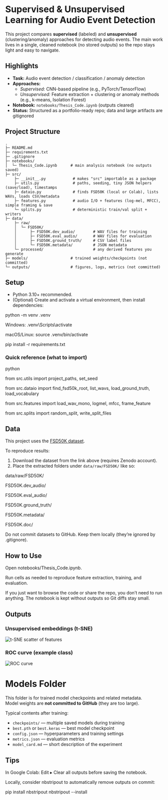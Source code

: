 # Supervised & Unsupervised Learning for Audio Event Detection

This project compares **supervised** (labeled) and **unsupervised** (clustering/anomaly) approaches for detecting audio events. The main work lives in a single, cleaned notebook (no stored outputs) so the repo stays light and easy to navigate.

## Highlights
- **Task:** Audio event detection / classification / anomaly detection  
- **Approaches:**  
  - *Supervised:* CNN-based pipeline (e.g., PyTorch/TensorFlow)  
  - *Unsupervised:* Feature extraction + clustering or anomaly methods (e.g., k-means, Isolation Forest)  
- **Notebook:** `notebooks/Thesis_Code.ipynb` (outputs cleared)  
- **Status:** Structured as a portfolio-ready repo; data and large artifacts are gitignored

## Project Structure
```text
.
├─ README.md
├─ requirements.txt
├─ .gitignore
├─ notebooks/
│  └─ Thesis_Code.ipynb      # main analysis notebook (no outputs saved)
├─ src/
    ├─ __init__.py            # makes "src" importable as a package
    ├─ utils.py               # paths, seeding, tiny JSON helpers (save/load), timestamps
    ├─ dataio.py              # finds FSD50K (local or Colab), lists WAVs, loads CSV/metadata
    ├─ features.py            # audio I/O + features (log-mel, MFCC), simple framing & save
    └─ splits.py              # deterministic train/val split + writers
├─ data/
    ├─ raw/
    │  └─ FSD50K/
    │      ├─ FSD50K.dev_audio/        # WAV files for training
    │      ├─ FSD50K.eval_audio/       # WAV files for evaluation
    │      ├─ FSD50K.ground_truth/     # CSV label files
    │      └─ FSD50K.metadata/         # JSON metadata    
    └─ processed/                      # any derived features you generate
├─ models/                   # trained weights/checkpoints (not committed)
└─ outputs/                  # figures, logs, metrics (not committed)

```

## Setup
- Python 3.10+ recommended.  
- (Optional) Create and activate a virtual environment, then install dependencies:

python -m venv .venv

Windows: .venv\Scripts\activate

macOS/Linux: source .venv/bin/activate

pip install -r requirements.txt

### Quick reference (what to import)

python

from src.utils import project_paths, set_seed

from src.dataio import find_fsd50k_root, list_wavs, load_ground_truth, load_vocabulary

from src.features import load_wav_mono, logmel, mfcc, frame_feature

from src.splits import random_split, write_split_files

## Data

This project uses the [FSD50K dataset](https://zenodo.org/record/4060432).  

To reproduce results:

1. Download the dataset from the link above (requires Zenodo account).
2. Place the extracted folders under `data/raw/FSD50K/` like so:
   
data/raw/FSD50K/

FSD50K.dev_audio/

FSD50K.eval_audio/

FSD50K.ground_truth/

FSD50K.metadata/

FSD50K.doc/

Do not commit datasets to GitHub. Keep them locally (they’re ignored by .gitignore).

## How to Use
Open notebooks/Thesis_Code.ipynb.

Run cells as needed to reproduce feature extraction, training, and evaluation.

If you just want to browse the code or share the repo, you don’t need to run anything. The notebook is kept without outputs so Git diffs stay small.

## Outputs 

### Unsupervised embeddings (t-SNE)
![t-SNE scatter of features](outputs/figures/tsne.png)

### ROC curve (example class)
![ROC curve](outputs/figures/roc_curve.png)	

# Models Folder

This folder is for trained model checkpoints and related metadata.  
Model weights are **not committed to GitHub** (they are too large).  

Typical contents after training:
- `checkpoints/` — multiple saved models during training
- `best.pth` or `best.keras` — best model checkpoint
- `config.json` — hyperparameters and training settings
- `metrics.json` — evaluation metrics
- `model_card.md` — short description of the experiment

## Tips
In Google Colab: Edit ▸ Clear all outputs before saving the notebook.

Locally, consider nbstripout to automatically remove outputs on commit:

pip install nbstripout
nbstripout --install
